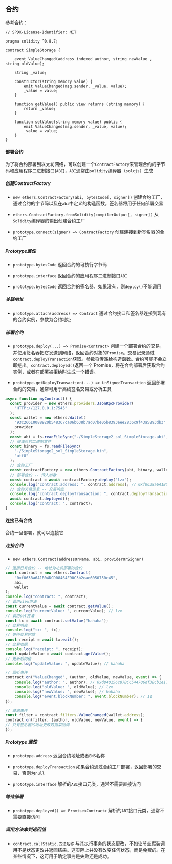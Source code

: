 <!--
 * @Descripttion: 
 * @Author: lizhengxing
 * @Date: 2022-10-26 20:05:35
 * @LastEditTime: 2022-11-08 16:09:08
-->

## 合约

参考合约：

```solidity
// SPDX-License-Identifier: MIT

pragma solidity ^0.8.7;

contract SimpleStorage {

    event ValueChanged(address indexed author, string newValue , string oldValue);

    string _value;

    constructor(string memory value) {
        emit ValueChanged(msg.sender, _value, value);
        _value = value;
    }

    function getValue() public view returns (string memory) {
        return _value;
    }

    function setValue(string memory value) public {
        emit ValueChanged(msg.sender, _value, value);
        _value = value;
    }
}
```

#### 部署合约

为了将合约部署到以太坊网络，可以创建一个`ContractFactory`来管理合约的字节码和应用程序二进制接口(`ABI`)，`ABI`通常由`solidity`编译器（`solcjs`）生成

##### 创建ContractFactory

- `new ethers.ContractFactory(abi, bytesCode[, signer])`
创建合约工厂，通过合约的字节码以及在`abi`中定义的构造函数。签名器将用于任何部署交易

- `ethers.ContractFactory.fromSolidity(compilerOutput[, signer])`
从`Solidity`编译器的输出创建合约工厂

- `prototype.connect(signer) => ContractFactory`
创建连接到新签名器的合约工厂

##### Prototype属性

- `prototype.bytesCode`
返回合约的可执行字节码

- `prototype.interface`
返回合约的应用程序二进制接口`ABI`

- `prototype.bytesCode`
返回合约的签名器，如果没有，则`deploy()`不能调用

##### 关联地址

- `prototype.attach(address) => Contract`
通过合约接口和签名器连接到现有的合约实例，参数为合约地址

##### 部署合约

- `prototype.deploy(...) => Promise<Contract>`
创建一个部署合约的交易，并使用签名器把它发送到网络，返回合约对象的`Promise`。交易记录通过`contract.deployTransaction`获取。参数将传递给构造函数。合约可能不会立即挖出。`contract.deployed()`返回一个`Promise，将在合约部署后获取合约实例，或者在部署被拒绝时生成一个错误。

- `prototype.getDeployTransaction(...) => UnSignedTransaction`
返回部署合约的交易，通常可用于离线签名交易或分析工具

```js
async function myContract() {
  const provider = new ethers.providers.JsonRpcProvider(
    "HTTP://127.0.0.1:7545"
  );
  const wallet = new ethers.Wallet(
    "93c26610088920b548367ca06b638b7ad07be05b8393eee2836c9f43a5893db3",
    provider
  );
  const abi = fs.readFileSync("./SimpleStorage2_sol_SimpleStorage.abi", "utf8");
  // 编译后的二进制文件
  const binary = fs.readFileSync(
    "./SimpleStorage2_sol_SimpleStorage.bin",
    "utf8"
  );
  // 合约工厂
  const contractFactory = new ethers.ContractFactory(abi, binary, wallet);
  // 部署合约 -- 传入参数
  const contract = await contractFactory.deploy("lzx");
  console.log("contract.address: ", contract.address); // 0xf0638a6A1B04DCD08464F90C3b2eae6050750c45
  // 合约交易信息 -- 交易响应
  console.log("contract.deployTransaction: ", contract.deployTransaction);
  await contract.deployed();
  console.log("contract: ", contract);
}
```

#### 连接已有合约

合约一旦部署，就可以连接它

##### 连接合约

- `new ethers.Contract(addressOrName, abi, providerOrSigner)`

```js
// 连接已有合约 -- 地址为之前部署的合约
const contract = new ethers.Contract(
    "0xf0638a6A1B04DCD08464F90C3b2eae6050750c45",
    abi,
    wallet
);
console.log("contract: ", contract);
// 调用view方法
const currentValue = await contract.getValue();
console.log("currentValue: ", currentValue); // lzx
// 调用set方法
const tx = await contract.setValue("hahaha");
// 交易响应
console.log("tx: ", tx);
// 等待交易完成
const receipt = await tx.wait();
// 交易收据
console.log("receipt: ", receipt);
const updateValue = await contract.getValue();
// 更新后的值
console.log("updateValue: ", updateValue); // hahaha

// 监听事件
contract.on("ValueChanged", (author, oldValue, newValue, event) => {
    console.log("author: ", author); // 0xd840156c87BCC544706df3BCb1e1731e72F9D464
    console.log("oldValue: ", oldValue); // lzx
    console.log("newValue: ", newValue); // hahaha
    console.log("event.blockNumber: ", event.blockNumber); // 11
});

// 过滤事件
const filter = contract.filters.ValueChanged(wallet.address);
contract.on(filter, (author, oldValue, newValue, event) => {
// 只有签名器的地址更改数据菜回调
});
```

##### Prototype 属性

- `prototype.address`
返回合约地址或者`ENS`名称

- `prototype.deployTransaction`
如果合约通过合约工厂部署，返回部署的交易，否则为`null`

- `prototype.interface`
解析的`ABI`接口元类，通常不需要直接访问

##### 等待部署

- `prototype.deployed() => Promise<Contract>`
解析的`ABI`接口元类，通常不需要直接访问

##### 调用方法拿到返回值

- `contract.callStatic.方法名称`
与其执行事务的状态更改，不如让节点假装调用不是状态更改并返回结果。这实际上并没有改变任何状态，而是免费的。在某些情况下，这可用于确定事务是失败还是成功。